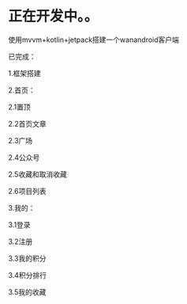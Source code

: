 # 正在开发中。。
使用mvvm+kotlin+jetpack搭建一个wanandroid客户端

已完成：

1.框架搭建

2.首页：

  2.1置顶
  
  2.2首页文章
  
  2.3广场
  
  2.4公众号
  
  2.5收藏和取消收藏
  
  2.6项目列表
  
3.我的：

  3.1登录
  
  3.2注册
  
  3.3我的积分
  
  3.4积分排行
  
  3.5我的收藏
  


